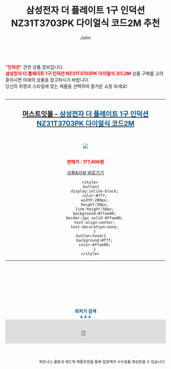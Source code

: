 ﻿---
layout: post
title:  "삼성전자 더 플레이트 1구 인덕션 NZ31T3703PK 다이얼식 코드2M 추천"
author: John
categories: [ 인덕션 ]
tags: [ 인덕션, 인덕션가격, 인덕션 하이라이트, 인덕션 냄비, 인덕션 뜻, 인덕션 원리, 인덕션 사용법, 인덕션 전기요금, 인덕션 하이라이트 차이, 인덕션 추천 ]
image: https://shopping-phinf.pstatic.net/main_3292610/32926100686.jpg 
description: "삼성전자 더 플레이트 1구 인덕션 NZ31T3703PK 다이얼식 코드2M 추천 관련 상품으로 가장 고객 선호도가 높은 제품입니다."
toc: true
toc_sticky: true
---

<br>
"<b><font color='#ff0000'>인덕션</font></b>" 관련 상품 정보입니다.
<br>
<b><font color='#ff0000'>삼성전자 더 플레이트 1구 인덕션 NZ31T3703PK 다이얼식 코드2M</font></b> 상품 구매를 고려중이시면 아래의 상품을 참고하시기 바랍니다.
<br>
당신의 취향과 스타일에 맞는 제품을 선택하여 즐거운 쇼핑 되세요!
<br><br>
<hr>
<p>
    
<center><h2><a href="https://nico.kr/QJ6nrq" target="_blank"><b>머스트잇몰 - <font color='#01579B'>삼성전자 더 플레이트 1구 인덕션 NZ31T3703PK 다이얼식 코드2M</font></b></a></h2><br>

<a href="https://nico.kr/QJ6nrq" target="_blank"><img src="https://shopping-phinf.pstatic.net/main_3292610/32926100686.jpg"></a><br><br>

<b><font color='#ff0000'>판매가 : 177,400원 </font></b><br>

<a href="https://nico.kr/QJ6nrq" target="_blank" class="button">상품&리뷰 바로가기</a><p>

        <style>
        .button{
            display:inline-block;
            color:#fff;
            width:200px;
            height:50px;
            line-height:50px;
            background:#ffae00;
            border:1px solid #ffae00;
            text-align:center;
            text-decoration:none;
            }
        .button:hover{
            background:#fff;
            color:#ffae00;
            }
        </style>

<hr>

<br><br><br><br><br><br><br>
<center><b><font color='#01579B' size='medium'>최저가 검색<br>
↓↓↓</font></b></center>
<center><iframe src="https://coupa.ng/b1Tbjx" width="100%" height="75" frameborder="0" scrolling="no" referrerpolicy="unsafe-url"></iframe></center>
<br><br>
<p>
<small>
    <div align="right">파트너스 활동과 애드픽 제품추천을 통해 일정액의 수수료를 제공받을 수 있습니다.</div>
</small>
</p>
